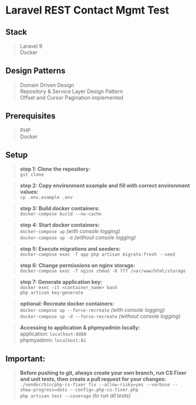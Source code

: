# **Laravel REST Contact Mgmt Test**

## Stack

> Laravel 9  
> Docker

## Design Patterns

> Domain Driven Design  
> Repository & Service Layer Design Pattern  
> Offset and Cursor Pagination implemented

## Prerequisites

> PHP  
> Docker

## Setup

> **step 1: Clone the repository:**  
> `git clone `

> **step 2: Copy environment example and fill with correct environment values:**  
> `cp .env.example .env`

> **step 3: Build docker containers:**  
> `docker-compose build --no-cache`

> **step 4: Start docker containers:**  
> `docker-compose up` _(with console logging)_  
> `docker-compose up -d` _(without console logging)_

> **step 5: Execute migrations and seeders:**  
> `docker-compose exec -T app php artisan migrate:fresh --seed`

> **step 6: Change permissions on nginx storage:**  
> `docker-compose exec -T nginx chmod -R 777 /var/www/html/storage`

> **step 7: Generate application key:**  
> `docker exec -it <container_name> bash`  
> `php artisan key:generate`

> **optional: Recreate docker containers:**  
> `docker-compose up --force-recreate` _(with console logging)_  
> `docker-compose up -d --force-recreate` _(without console logging)_

> **Accessing to application & phpmyadmin locally:**  
> application: `localhost:8080`  
> phpmyadmin: `localhost:81`

## Important:

> **Before pushing to git, always create your own branch, run CS Fixer and unit tests, then create a pull request for your changes:**  
> `./vendor/bin/php-cs-fixer fix --allow-risky=yes --verbose --show-progress=dots --config=.php-cs-fixer.php`  
> `php artisan test --coverage` _(to run all tests)_
